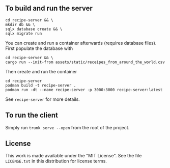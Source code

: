 ## To build and run the server
```
cd recipe-server && \
mkdir db && \
sqlx database create && \
sqlx migrate run
```
You can create and run a container afterwards (requires database files).
First populate the database with
```
cd recipe-server && \
cargo run --init-from assets/static/receipes_from_around_the_world.csv
```
Then create and run the container
```
cd recipe-server
podman build -t recipe-server .
podman run -dt --name recipe-server -p 3000:3000 recipe-server:latest
```
See `recipe-server` for more details.

## To run the client
Simply run `trunk serve --open` from the root of the project.

## License
This work is made available under the "MIT License". See the file `LICENSE.txt` in this distribution for license terms.
